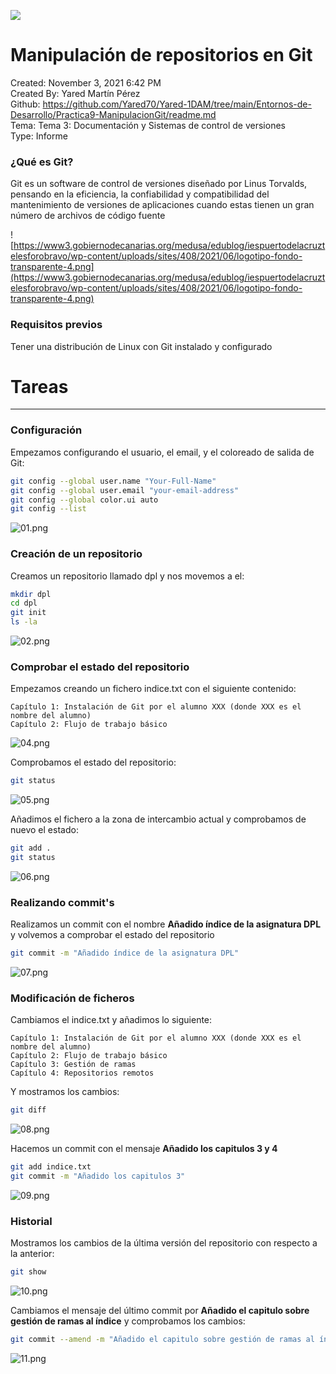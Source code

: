 ![](img/portada.png)

# Manipulación de repositorios en Git

Created: November 3, 2021 6:42 PM  
Created By: Yared Martín Pérez  
Github: https://github.com/Yared70/Yared-1DAM/tree/main/Entornos-de-Desarrollo/Practica9-ManipulacionGit/readme.md  
Tema: Tema 3: Documentación y Sistemas de control de versiones  
Type: Informe  



### ¿Qué es Git?

Git es un software de control de versiones diseñado por Linus
Torvalds, pensando en la eficiencia, la confiabilidad y compatibilidad
del mantenimiento de versiones de aplicaciones cuando estas tienen un
gran número de archivos de código fuente



![https://www3.gobiernodecanarias.org/medusa/edublog/iespuertodelacruztelesforobravo/wp-content/uploads/sites/408/2021/06/logotipo-fondo-transparente-4.png](https://www3.gobiernodecanarias.org/medusa/edublog/iespuertodelacruztelesforobravo/wp-content/uploads/sites/408/2021/06/logotipo-fondo-transparente-4.png)


### Requisitos previos



Tener una distribución de Linux con Git instalado y configurado

# Tareas

---

### Configuración



Empezamos configurando el usuario, el email, y el coloreado de salida de Git:

```bash
git config --global user.name "Your-Full-Name"
git config --global user.email "your-email-address"
git config --global color.ui auto
git config --list
```

![01.png](img/01.png)

### Creación de un repositorio



Creamos un repositorio llamado dpl y nos movemos a el:

```bash
mkdir dpl
cd dpl
git init
ls -la
```

![02.png](img/02.png)

### Comprobar el estado del repositorio



Empezamos creando un fichero indice.txt con el siguiente contenido:

```
Capítulo 1: Instalación de Git por el alumno XXX (donde XXX es el nombre del alumno)
Capítulo 2: Flujo de trabajo básico
```

![04.png](img/04.png)

Comprobamos el estado del repositorio:

```bash
git status
```

![05.png](img/05.png)

Añadimos el fichero a la zona de intercambio actual y comprobamos de nuevo el estado:

```bash
git add .
git status
```

![06.png](img/06.png)

### Realizando commit's



Realizamos un commit con el nombre **Añadido índice de la asignatura DPL** y volvemos a comprobar el estado del repositorio

```bash
git commit -m "Añadido índice de la asignatura DPL"
```

![07.png](img/07.png)

### Modificación de ficheros



Cambiamos el indice.txt y añadimos lo siguiente:

```
Capítulo 1: Instalación de Git por el alumno XXX (donde XXX es el nombre del alumno)
Capítulo 2: Flujo de trabajo básico
Capítulo 3: Gestión de ramas
Capítulo 4: Repositorios remotos
```

Y mostramos los cambios:

```bash
git diff
```

![08.png](img/08.png)

Hacemos un commit con el mensaje **Añadido los capitulos 3 y 4**

```bash
git add indice.txt
git commit -m "Añadido los capitulos 3"
```

![09.png](img/09.png)

### Historial



Mostramos los cambios de la última versión del repositorio con respecto a la anterior:

```bash
git show
```

![10.png](img/10.png)

Cambiamos el mensaje del último commit por **Añadido el capitulo sobre gestión de ramas al índice**  y comprobamos los cambios:

```bash
git commit --amend -m "Añadido el capitulo sobre gestión de ramas al índice."
```

![11.png](img/11.png)
